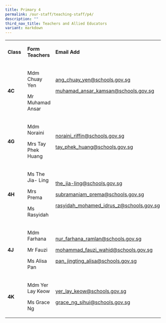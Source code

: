 ```yaml
---
title: Primary 4
permalink: /our-staff/teaching-staff/p4/
description: ""
third_nav_title: Teachers and Allied Educators
variant: markdown
---
```

<p></p>
<table style="minWidth: 75px">
<colgroup>
<col>
<col>
<col>
</colgroup>
<tbody>
<tr>
<td rowspan="1" colspan="1">
<p><strong>Class&nbsp;</strong>
</p>
</td>
<td rowspan="1" colspan="1">
<p><strong>Form Teachers</strong>
</p>
</td>
<td rowspan="1" colspan="1">
<p><strong>Email Add</strong>
</p>
</td>
</tr>
<tr>
<td rowspan="1" colspan="1">
<p><strong>4C&nbsp;</strong>
</p>
</td>
<td rowspan="1" colspan="1">
<p>Mdm Chuay Yen</p>
<p>Mr Muhamad Ansar</p>
<p></p>
</td>
<td rowspan="1" colspan="1">
<p><a href="mailto:ang_chuay_yen@schools.gov.sg" rel="noopener noreferrer nofollow" target="_blank"><u>ang_chuay_yen@schools.gov.sg</u></a>
</p>
<p><a href="mailto:ang_chuay_yen@schools.gov.sg" rel="noopener noreferrer nofollow" target="_blank"><u>muhamad_ansar_kamsan@schools.gov.sg</u></a>
</p>
<p>
<br>
</p>
</td>
</tr>
<tr>
<td rowspan="1" colspan="1">
<p><strong>4G&nbsp;</strong>
</p>
</td>
<td rowspan="1" colspan="1">
<p>Mdm Noraini</p>
<p>Mrs Tay Phek Huang</p>
<p></p>
</td>
<td rowspan="1" colspan="1">
<p><a href="mailto:ang_chuay_yen@schools.gov.sg" rel="noopener noreferrer nofollow" target="_blank"><u>noraini_riffin@schools.gov.sg</u></a>
</p>
<p><a href="mailto:ang_chuay_yen@schools.gov.sg" rel="noopener noreferrer nofollow" target="_blank"><u>tay_phek_huang@schools.gov.sg</u></a>
</p>
<p></p>
</td>
</tr>
<tr>
<td rowspan="1" colspan="1">
<p><strong>4H&nbsp;</strong>
</p>
</td>
<td rowspan="1" colspan="1">
<p>Ms The Jia- Ling&nbsp;</p>
<p>Mrs Prema</p>
<p>Ms Rasyidah</p>
<p></p>
</td>
<td rowspan="1" colspan="1">
<p><a href="mailto:ang_chuay_yen@schools.gov.sg" rel="noopener noreferrer nofollow" target="_blank"><u>the_jia-ling@schools.gov.sg</u></a>
</p>
<p><a href="mailto:ang_chuay_yen@schools.gov.sg" rel="noopener noreferrer nofollow" target="_blank"><u>subramaniam_prema@schools.gov.sg</u></a>
</p>
<p><a href="mailto:ang_chuay_yen@schools.gov.sg" rel="noopener noreferrer nofollow" target="_blank"><u>rasyidah_mohamed_idrus_z@schools.gov.sg</u></a>
</p>
<p></p>
</td>
</tr>
<tr>
<td rowspan="1" colspan="1">
<p><strong>4J&nbsp;</strong>
</p>
</td>
<td rowspan="1" colspan="1">
<p>Mdm Farhana</p>
<p>Mr Fauzi</p>
<p>Ms Alisa Pan</p>
<p></p>
</td>
<td rowspan="1" colspan="1">
<p><a href="mailto:ang_chuay_yen@schools.gov.sg" rel="noopener noreferrer nofollow" target="_blank"><u>nur_farhana_ramlan@schools.gov.sg</u></a>
</p>
<p><a href="mailto:ang_chuay_yen@schools.gov.sg" rel="noopener noreferrer nofollow" target="_blank"><u>mohammad_fauzi_wahid@schools.gov.sg</u></a>
</p>
<p><a href="mailto:ang_chuay_yen@schools.gov.sg" rel="noopener noreferrer nofollow" target="_blank"><u>pan_jingting_alisa@schools.gov.sg</u></a>
</p>
<p></p>
</td>
</tr>
<tr>
<td rowspan="1" colspan="1">
<p><strong>4K&nbsp;</strong>
</p>
</td>
<td rowspan="1" colspan="1">
<p>Mdm Yer Lay Keow</p>
<p>Ms Grace Ng</p>
<p></p>
</td>
<td rowspan="1" colspan="1">
<p><a href="mailto:ang_chuay_yen@schools.gov.sg" rel="noopener noreferrer nofollow" target="_blank"><u>yer_lay_keow@schools.gov.sg</u></a>
</p>
<p><a href="mailto:ang_chuay_yen@schools.gov.sg" rel="noopener noreferrer nofollow" target="_blank"><u>grace_ng_sihui@schools.gov.sg</u></a>
</p>
<p></p>
</td>
</tr>
</tbody>
</table>
<p></p>
<p></p>